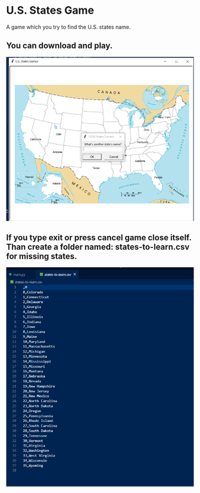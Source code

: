# U.S. States Game
A game which you try to find the U.S. states name.

## You can download and play.

![](https://github.com/kaanakgundogdu/python-us-states-name-game/blob/main/Game/images/state.png)

## If you type exit or press cancel game close itself. Than create a folder named: states-to-learn.csv for missing states.

![](https://github.com/kaanakgundogdu/python-us-states-name-game/blob/main/Game/images/learn.png)
